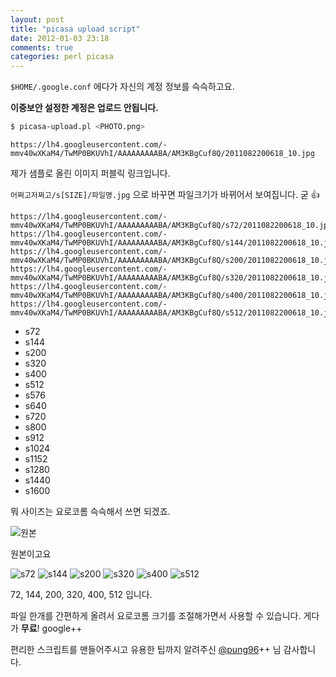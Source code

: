 ```yaml
---
layout: post
title: "picasa upload script"
date: 2012-01-03 23:18
comments: true
categories: perl picasa
---
```


`$HOME/.google.conf` 에다가 자신의 계정 정보를 슥슥하고요.

**이중보안 설정한 계정은 업로드 안됩니다.**

```bash
$ picasa-upload.pl <PHOTO.png>
```

    https://lh4.googleusercontent.com/-mmv40wXKaM4/TwMP0BKUVhI/AAAAAAAAABA/AM3KBgCuf8Q/2011082200618_10.jpg

제가 샘플로 올린 이미지 퍼블릭 링크입니다.

`어쩌고저쩌고/s[SIZE]/파일명.jpg` 으로 바꾸면 파일크기가 바뀌어서
보여집니다. 굳 :+1:

    https://lh4.googleusercontent.com/-mmv40wXKaM4/TwMP0BKUVhI/AAAAAAAAABA/AM3KBgCuf8Q/s72/2011082200618_10.jpg
    https://lh4.googleusercontent.com/-mmv40wXKaM4/TwMP0BKUVhI/AAAAAAAAABA/AM3KBgCuf8Q/s144/2011082200618_10.jpg
    https://lh4.googleusercontent.com/-mmv40wXKaM4/TwMP0BKUVhI/AAAAAAAAABA/AM3KBgCuf8Q/s200/2011082200618_10.jpg
    https://lh4.googleusercontent.com/-mmv40wXKaM4/TwMP0BKUVhI/AAAAAAAAABA/AM3KBgCuf8Q/s320/2011082200618_10.jpg
    https://lh4.googleusercontent.com/-mmv40wXKaM4/TwMP0BKUVhI/AAAAAAAAABA/AM3KBgCuf8Q/s400/2011082200618_10.jpg
    https://lh4.googleusercontent.com/-mmv40wXKaM4/TwMP0BKUVhI/AAAAAAAAABA/AM3KBgCuf8Q/s512/2011082200618_10.jpg

- s72
- s144
- s200
- s320
- s400
- s512
- s576
- s640
- s720
- s800
- s912
- s1024
- s1152
- s1280
- s1440
- s1600

뭐 사이즈는 요로코롬 슥슥해서 쓰면 되겠죠.

![원본](https://lh4.googleusercontent.com/-mmv40wXKaM4/TwMP0BKUVhI/AAAAAAAAABA/AM3KBgCuf8Q/2011082200618_10.jpg)

원본이고요

![s72](https://lh4.googleusercontent.com/-mmv40wXKaM4/TwMP0BKUVhI/AAAAAAAAABA/AM3KBgCuf8Q/s72/2011082200618_10.jpg)
![s144](https://lh4.googleusercontent.com/-mmv40wXKaM4/TwMP0BKUVhI/AAAAAAAAABA/AM3KBgCuf8Q/s144/2011082200618_10.jpg)
![s200](https://lh4.googleusercontent.com/-mmv40wXKaM4/TwMP0BKUVhI/AAAAAAAAABA/AM3KBgCuf8Q/s200/2011082200618_10.jpg)
![s320](https://lh4.googleusercontent.com/-mmv40wXKaM4/TwMP0BKUVhI/AAAAAAAAABA/AM3KBgCuf8Q/s320/2011082200618_10.jpg)
![s400](https://lh4.googleusercontent.com/-mmv40wXKaM4/TwMP0BKUVhI/AAAAAAAAABA/AM3KBgCuf8Q/s400/2011082200618_10.jpg)
![s512](https://lh4.googleusercontent.com/-mmv40wXKaM4/TwMP0BKUVhI/AAAAAAAAABA/AM3KBgCuf8Q/s512/2011082200618_10.jpg)

72, 144, 200, 320, 400, 512 입니다.

파일 한개를 간편하게 올려서 요로코롬 크기를 조절해가면서 사용할 수
있습니다.
게다가 **무료**! google++

편리한 스크립트를 맨들어주시고 유용한 팁까지 알려주신
[@pung96](https://twitter.com/pung96)++ 님 감사합니다.
